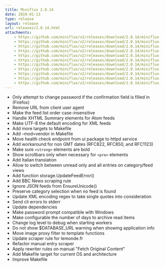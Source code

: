 ```yaml
---
title: Miniflux 2.0.14
date: 2019-01-13
type: release
layout: release
url: releases/2.0.14.html
attachments:
    - https://github.com/miniflux/v2/releases/download/2.0.14/miniflux-darwin-amd64
    - https://github.com/miniflux/v2/releases/download/2.0.14/miniflux-freebsd-amd64
    - https://github.com/miniflux/v2/releases/download/2.0.14/miniflux-linux-amd64
    - https://github.com/miniflux/v2/releases/download/2.0.14/miniflux-linux-armv5
    - https://github.com/miniflux/v2/releases/download/2.0.14/miniflux-linux-armv6
    - https://github.com/miniflux/v2/releases/download/2.0.14/miniflux-linux-armv7
    - https://github.com/miniflux/v2/releases/download/2.0.14/miniflux-linux-armv8
    - https://github.com/miniflux/v2/releases/download/2.0.14/miniflux-openbsd-amd64
    - https://github.com/miniflux/v2/releases/download/2.0.14/miniflux-windows-amd64
    - https://github.com/miniflux/v2/releases/download/2.0.14/miniflux-2.0.14-1.0.x86_64.rpm
    - https://github.com/miniflux/v2/releases/download/2.0.14/miniflux_2.0.14_amd64.deb
---
```

* Only attempt to change password if the confirmation field is filled in (Firefox)
* Remove URL from client user agent
* Make the feed list order case-insensitive
* Handle XHTML Summary elements for Atom feeds
* Make UTF-8 the default encoding for XML feeds
* Add more targets to Makefile
* Add -mod=vendor in Makefile
* Move health check endpoint from ui package to httpd service
* Add workaround for non GMT dates (RFC822, RFC850, and RFC1123)
* Make sure `<strong>` elements are bold
* Show scrollbars only when necessary for `<pre>` elements
* Add Italian translation
* Allow to switch between unread only and all entries on category/feed views
* Add function storage.UpdateFeedError()
* Add BBC News scraping rule
* Ignore JSON feeds from EnsureUnicode()
* Preserve category selection when no feed is found
* Update XML encoding regex to take single quotes into consideration
* Send cli errors to stderr
* Update dependencies
* Make password prompt compatible with Windows
* Make configurable the number of days to archive read items
* Change log level to debug when starting workers
* Do not show $DATABASE_URL warning when showing application info
* Move image proxy filter to template functions
* Update scraper rule for lemonde.fr
* Refactor manual entry scraper
* Apply rewriter rules on manual "Fetch Original Content"
* Add Makefile target for current OS and architecture
* Improve Makefile
